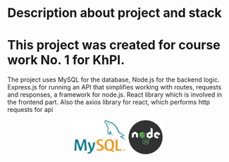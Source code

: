 # Description about project and stack 

# This project was created for course work No. 1 for KhPI. 

The project uses MySQL for the database, 
Node.js for the backend logic. 
Express.js for running an API that simplifies working with routes, requests and responses, a framework for node.js. React library which is involved in the frontend part. Also the axios library for react, which performs http requests for api


<p align="center">
  <img src="photos/90px-MySQL_logo.svg.png" alt="MySQL Logo" width="120" height="80"/>
  <img src="photos/ACCL-NodeJS.png" alt="Node.js Logo" width="80" height="80"/>
</p>
